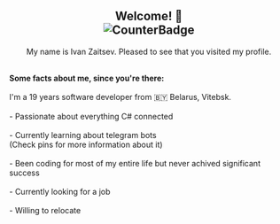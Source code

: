 <h2 align="center">Welcome! 🖖<br> <img src="https://komarev.com/ghpvc/?username=Rasmus715&style=flat-square&color=blue" alt="CounterBadge" align="center"/> </h2>
<p align="center">My name is Ivan Zaitsev. Pleased to see that you visited my profile.</p> <br>
<b>Some facts about me, since you're there:</b> <br> <br>
I'm a 19 years software developer from 🇧🇾 Belarus, Vitebsk.  <br> <br> 
- Passionate about everything C# connected <br> <br>
- Currently learning about telegram bots <br>
   (Check pins for more information about it) <br> <br>
- Been coding for most of my entire life but never achived significant success <br> <br>
- Currently looking for a job <br> <br>
- Willing to relocate <br> <br>
<!--
**Rasmus715/Rasmus715** is a ✨ _special_ ✨ repository because its `README.md` (this file) appears on your GitHub profile.

Here are some ideas to get you started:

- 🔭 I’m currently working on ...
- 🌱 I’m currently learning ...
- 👯 I’m looking to collaborate on ...
- 🤔 I’m looking for help with ...
- 💬 Ask me about ...
- 📫 How to reach me: ...
- 😄 Pronouns: ...
- ⚡ Fun fact: ...
-->

